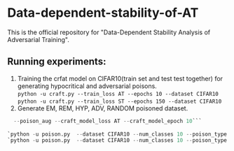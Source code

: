 # Data-dependent-stability-of-AT
This is the official repository for "Data-Dependent Stability Analysis of Adversarial Training".  
## Running experiments:  
1. Training the crfat model on CIFAR10(train set and test test together) for generating hypocritical and adversarial poisons.  
  ```python -u craft.py --train_loss AT --epochs 10 --dataset CIFAR10```  
  ```python -u craft.py --train_loss ST --epochs 150 --dataset CIFAR10```
2. Generate EM, REM, HYP, ADV, RANDOM poisoned dataset.  
  ```python -u poison.py  --dataset CIFAR10 --num_classes 10 --poison_type Hyp \     
    --poison_aug --craft_model_loss AT --craft_model_epoch 10```    
    
  `python -u poison.py  --dataset CIFAR10 --num_classes 10 --poison_type Adv`  
  `python -u poison.py  --dataset CIFAR10 --num_classes 10 --poison_type Random`    


